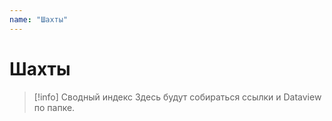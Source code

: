 ```yaml
---
name: "Шахты"
---
```


# Шахты

> [!info] Сводный индекс
> Здесь будут собираться ссылки и Dataview по папке.
